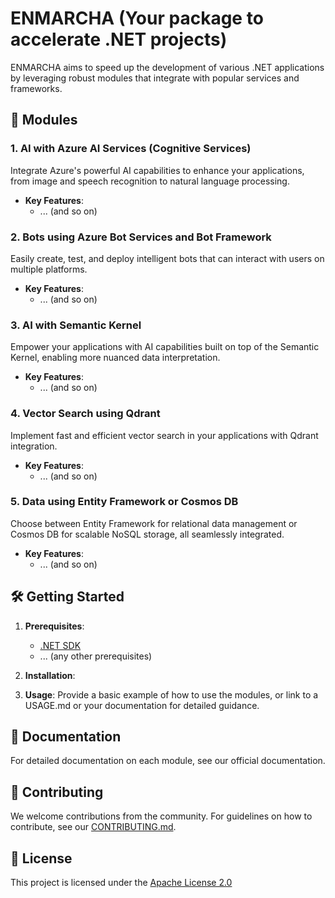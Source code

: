 # ENMARCHA (Your package to accelerate .NET projects)

ENMARCHA aims to speed up the development of various .NET applications by leveraging robust modules that integrate with popular services and frameworks.

## 🚀 Modules

### 1. **AI with Azure AI Services (Cognitive Services)**
Integrate Azure's powerful AI capabilities to enhance your applications, from image and speech recognition to natural language processing.

- **Key Features**:
  - ... (and so on)

### 2. **Bots using Azure Bot Services and Bot Framework**
Easily create, test, and deploy intelligent bots that can interact with users on multiple platforms.

- **Key Features**:
  - ... (and so on)


### 3. **AI with Semantic Kernel**
Empower your applications with AI capabilities built on top of the Semantic Kernel, enabling more nuanced data interpretation.

- **Key Features**:
  - ... (and so on)


### 4. **Vector Search using Qdrant**
Implement fast and efficient vector search in your applications with Qdrant integration.

- **Key Features**:
  - ... (and so on)


### 5. **Data using Entity Framework or Cosmos DB**
Choose between Entity Framework for relational data management or Cosmos DB for scalable NoSQL storage, all seamlessly integrated.

- **Key Features**:
  - ... (and so on)


## 🛠 Getting Started

1. **Prerequisites**:
   - [.NET SDK](link_to_download)
   - ... (any other prerequisites)

2. **Installation**:


3. **Usage**:
Provide a basic example of how to use the modules, or link to a USAGE.md or your documentation for detailed guidance.

## 📖 Documentation
For detailed documentation on each module, see our official documentation.

## 🙏 Contributing
We welcome contributions from the community. For guidelines on how to contribute, see our [CONTRIBUTING.md](./CONTRIBUTING.md).

## 📄 License
This project is licensed under the [Apache License 2.0](./LICENSE) 